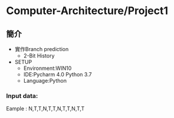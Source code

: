 # Computer-Architecture/Project1
## 簡介
* 實作Branch prediction
  * 2-Bit History
* SETUP
  * Environment:WIN10
  * IDE:Pycharm 4.0 Python 3.7
  * Language:Python
### Input data: 
Eample : N,T,T,N,T,T,N,T,T,N,T,T
